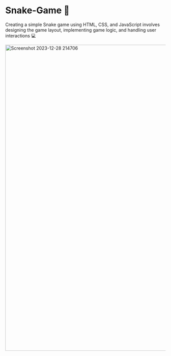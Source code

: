 # Snake-Game 🐍
Creating a simple Snake game using HTML, CSS, and JavaScript involves designing the game layout, implementing game logic, and handling user interactions 💻

<img width="960" alt="Screenshot 2023-12-28 214706" src="https://github.com/YasaswiniDesai/Snake-Game/assets/92711164/6a03ccc2-a015-4869-b449-1f0ac14dd3f8">
